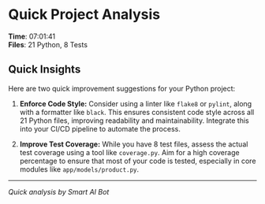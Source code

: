 # Quick Project Analysis

**Time**: 07:01:41  
**Files**: 21 Python, 8 Tests

## Quick Insights

Here are two quick improvement suggestions for your Python project:

1.  **Enforce Code Style:**  Consider using a linter like `flake8` or `pylint`, along with a formatter like `black`.  This ensures consistent code style across all 21 Python files, improving readability and maintainability. Integrate this into your CI/CD pipeline to automate the process.

2.  **Improve Test Coverage:**  While you have 8 test files, assess the actual test coverage using a tool like `coverage.py`. Aim for a high coverage percentage to ensure that most of your code is tested, especially in core modules like `app/models/product.py`.


---
*Quick analysis by Smart AI Bot*
